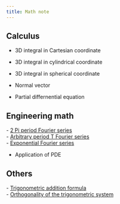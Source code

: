 ```yaml
---
title: Math note
---
```


<h2>Calculus</h2>

- 3D integral in Cartesian coordinate

- 3D integral in cylindrical coordinate

- 3D integral in spherical coordinate  

- Normal vector  

- Partial differnential equation

<h2>Engineering math</h2>
- <a href="https://enginebeast.github.io/math_note/2pi_fourier_series/">2 Pi period Fourier series</a><br>
- <a href="https://enginebeast.github.io/math_note/Tperiod_fourier_series/">Arbitrary period T Fourier series</a><br>
- <a href="https://enginebeast.github.io/math_note/exponential_fourier/">Exponential Fourier series</a><br>

- Application of PDE

<h2>Others</h2>
- <a href="https://enginebeast.github.io/math_note/trigo_add/">Trigonometric addition formula</a><br>
- <a href="https://enginebeast.github.io/math_note/orthogonal_tri/">Orthogonality of the trigonometric system</a>